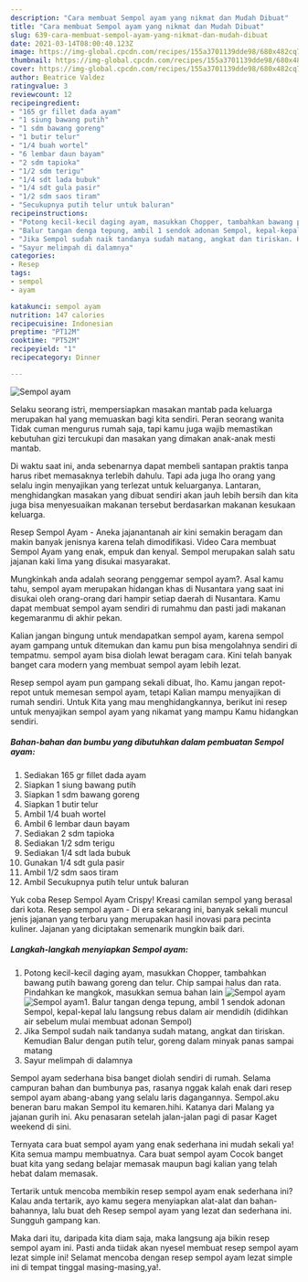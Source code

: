 ```yaml
---
description: "Cara membuat Sempol ayam yang nikmat dan Mudah Dibuat"
title: "Cara membuat Sempol ayam yang nikmat dan Mudah Dibuat"
slug: 639-cara-membuat-sempol-ayam-yang-nikmat-dan-mudah-dibuat
date: 2021-03-14T08:00:40.123Z
image: https://img-global.cpcdn.com/recipes/155a3701139dde98/680x482cq70/sempol-ayam-foto-resep-utama.jpg
thumbnail: https://img-global.cpcdn.com/recipes/155a3701139dde98/680x482cq70/sempol-ayam-foto-resep-utama.jpg
cover: https://img-global.cpcdn.com/recipes/155a3701139dde98/680x482cq70/sempol-ayam-foto-resep-utama.jpg
author: Beatrice Valdez
ratingvalue: 3
reviewcount: 12
recipeingredient:
- "165 gr fillet dada ayam"
- "1 siung bawang putih"
- "1 sdm bawang goreng"
- "1 butir telur"
- "1/4 buah wortel"
- "6 lembar daun bayam"
- "2 sdm tapioka"
- "1/2 sdm terigu"
- "1/4 sdt lada bubuk"
- "1/4 sdt gula pasir"
- "1/2 sdm saos tiram"
- "Secukupnya putih telur untuk baluran"
recipeinstructions:
- "Potong kecil-kecil daging ayam, masukkan Chopper, tambahkan bawang putih bawang goreng dan telur. Chip sampai halus dan rata. Pindahkan ke mangkok, masukkan semua bahan lain"
- "Balur tangan denga tepung, ambil 1 sendok adonan Sempol, kepal-kepal lalu langsung rebus dalam air mendidih (didihkan air sebelum mulai membuat adonan Sempol)"
- "Jika Sempol sudah naik tandanya sudah matang, angkat dan tiriskan. Kemudian Balur dengan putih telur, goreng dalam minyak panas sampai matang"
- "Sayur melimpah di dalamnya"
categories:
- Resep
tags:
- sempol
- ayam

katakunci: sempol ayam 
nutrition: 147 calories
recipecuisine: Indonesian
preptime: "PT12M"
cooktime: "PT52M"
recipeyield: "1"
recipecategory: Dinner

---
```



![Sempol ayam](https://img-global.cpcdn.com/recipes/155a3701139dde98/680x482cq70/sempol-ayam-foto-resep-utama.jpg)

Selaku seorang istri, mempersiapkan masakan mantab pada keluarga merupakan hal yang memuaskan bagi kita sendiri. Peran seorang  wanita Tidak cuman mengurus rumah saja, tapi kamu juga wajib memastikan kebutuhan gizi tercukupi dan masakan yang dimakan anak-anak mesti mantab.

Di waktu  saat ini, anda sebenarnya dapat membeli santapan praktis tanpa harus ribet memasaknya terlebih dahulu. Tapi ada juga lho orang yang selalu ingin menyajikan yang terlezat untuk keluarganya. Lantaran, menghidangkan masakan yang dibuat sendiri akan jauh lebih bersih dan kita juga bisa menyesuaikan makanan tersebut berdasarkan makanan kesukaan keluarga. 

Resep Sempol Ayam - Aneka jajanantanah air kini semakin beragam dan makin banyak jenisnya karena telah dimodifikasi. Video Cara membuat Sempol Ayam yang enak, empuk dan kenyal. Sempol merupakan salah satu jajanan kaki lima yang disukai masyarakat.

Mungkinkah anda adalah seorang penggemar sempol ayam?. Asal kamu tahu, sempol ayam merupakan hidangan khas di Nusantara yang saat ini disukai oleh orang-orang dari hampir setiap daerah di Nusantara. Kamu dapat membuat sempol ayam sendiri di rumahmu dan pasti jadi makanan kegemaranmu di akhir pekan.

Kalian jangan bingung untuk mendapatkan sempol ayam, karena sempol ayam gampang untuk ditemukan dan kamu pun bisa mengolahnya sendiri di tempatmu. sempol ayam bisa diolah lewat beragam cara. Kini telah banyak banget cara modern yang membuat sempol ayam lebih lezat.

Resep sempol ayam pun gampang sekali dibuat, lho. Kamu jangan repot-repot untuk memesan sempol ayam, tetapi Kalian mampu menyajikan di rumah sendiri. Untuk Kita yang mau menghidangkannya, berikut ini resep untuk menyajikan sempol ayam yang nikamat yang mampu Kamu hidangkan sendiri.

<!--inarticleads1-->

##### Bahan-bahan dan bumbu yang dibutuhkan dalam pembuatan Sempol ayam:

1. Sediakan 165 gr fillet dada ayam
1. Siapkan 1 siung bawang putih
1. Siapkan 1 sdm bawang goreng
1. Siapkan 1 butir telur
1. Ambil 1/4 buah wortel
1. Ambil 6 lembar daun bayam
1. Sediakan 2 sdm tapioka
1. Sediakan 1/2 sdm terigu
1. Sediakan 1/4 sdt lada bubuk
1. Gunakan 1/4 sdt gula pasir
1. Ambil 1/2 sdm saos tiram
1. Ambil Secukupnya putih telur untuk baluran


Yuk coba Resep Sempol Ayam Crispy! Kreasi camilan sempol yang berasal dari kota. Resep sempol ayam - Di era sekarang ini, banyak sekali muncul jenis jajanan yang terbaru yang merupakan hasil inovasi para pecinta kuliner. Jajanan yang diciptakan semenarik mungkin baik dari. 

<!--inarticleads2-->

##### Langkah-langkah menyiapkan Sempol ayam:

1. Potong kecil-kecil daging ayam, masukkan Chopper, tambahkan bawang putih bawang goreng dan telur. Chip sampai halus dan rata. Pindahkan ke mangkok, masukkan semua bahan lain
<img src="https://img-global.cpcdn.com/steps/a3266ae881e58259/160x128cq70/sempol-ayam-langkah-memasak-1-foto.jpg" alt="Sempol ayam"><img src="https://img-global.cpcdn.com/steps/a26c320663f91509/160x128cq70/sempol-ayam-langkah-memasak-1-foto.jpg" alt="Sempol ayam">1. Balur tangan denga tepung, ambil 1 sendok adonan Sempol, kepal-kepal lalu langsung rebus dalam air mendidih (didihkan air sebelum mulai membuat adonan Sempol)
1. Jika Sempol sudah naik tandanya sudah matang, angkat dan tiriskan. Kemudian Balur dengan putih telur, goreng dalam minyak panas sampai matang
1. Sayur melimpah di dalamnya


Sempol ayam sederhana bisa banget diolah sendiri di rumah. Selama campuran bahan dan bumbunya pas, rasanya nggak kalah enak dari resep sempol ayam abang-abang yang selalu laris dagangannya. Sempol.aku beneran baru makan Sempol itu kemaren.hihi. Katanya dari Malang ya jajanan gurih ini. Aku penasaran setelah jalan-jalan pagi di pasar Kaget weekend di sini. 

Ternyata cara buat sempol ayam yang enak sederhana ini mudah sekali ya! Kita semua mampu membuatnya. Cara buat sempol ayam Cocok banget buat kita yang sedang belajar memasak maupun bagi kalian yang telah hebat dalam memasak.

Tertarik untuk mencoba membikin resep sempol ayam enak sederhana ini? Kalau anda tertarik, ayo kamu segera menyiapkan alat-alat dan bahan-bahannya, lalu buat deh Resep sempol ayam yang lezat dan sederhana ini. Sungguh gampang kan. 

Maka dari itu, daripada kita diam saja, maka langsung aja bikin resep sempol ayam ini. Pasti anda tiidak akan nyesel membuat resep sempol ayam lezat simple ini! Selamat mencoba dengan resep sempol ayam lezat simple ini di tempat tinggal masing-masing,ya!.

